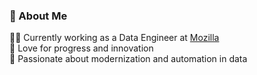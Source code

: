 ### :space_invader: About Me

:woman_technologist: Currently working as a Data Engineer at [Mozilla](https://www.mozilla.com/)  
:seedling: Love for progress and innovation  
:heartbeat: Passionate about modernization and automation in data
